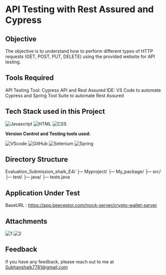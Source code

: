 # API Testing with Rest Assured and Cypress 

## Objective

The objective is to understand how to perform different types of HTTP requests (GET, POST, PUT, DELETE) using the provided website for API testing.

## Tools Required
API Testing Tool: Cypress API and Rest Assured
IDE: VS Code to automate Cypress and Spring Tool Suite to automate Rest Assured  

## Tech Stack used in this Project

<img alt="Javascript" src="https://img.shields.io/badge/Javascript-F7DF1E?logo=javascript&logoColor=white&style=flat" />
<img alt="HTML" src="https://img.shields.io/badge/HTML-E34F26?logo=html5&logoColor=white&style=flat" />
<img alt="CSS" src="https://img.shields.io/badge/CSS-1572B6?logo=css3&logoColor=white&style=flat" />

**Version Control and Testing tools used:**

<img alt="VScode" src="https://img.shields.io/badge/Vscode-007ACC?style=for-the-badge&logo=visualstudiocode&logoColor=white&style=flat" />
<img alt="GitHub" src="https://img.shields.io/badge/GitHub-181717?logo=github&logoColor=white&style=flat" />
<img alt="Selenium" src="https://img.shields.io/badge/Selenium-17202C?logo=selenium&logoColor=white&style=flat" />
<img alt="Spring" src="https://img.shields.io/badge/Spring-007ACC?logo=spring&logoColor=white&style=flat" />

## Directory Structure
Evaluation_Submission_shaik_E4/
├─ Myproject/
├─ My_package/
├─ src/
├─ test/
├─ java/
├─ tests.java

## Application Under Test 

BaseURL : https://app.beeceptor.com/mock-server/crypto-wallet-server

## Attachments
![1](https://github.com/user-attachments/assets/1e7d67c5-0cbd-4ed6-a3f3-7b9ef9c89f7c)
![2](https://github.com/user-attachments/assets/c4f09e29-7372-4473-871a-766e5d9854b2)

## Feedback

If you have any feedback, please reach out to me at Subhanshaik7781@gmail.com








